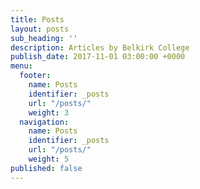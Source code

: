 ```yaml
---
title: Posts
layout: posts
sub_heading: ''
description: Articles by Belkirk College
publish_date: 2017-11-01 03:00:00 +0000
menu:
  footer:
    name: Posts
    identifier: _posts
    url: "/posts/"
    weight: 3
  navigation:
    name: Posts
    identifier: _posts
    url: "/posts/"
    weight: 5
published: false
---
```


